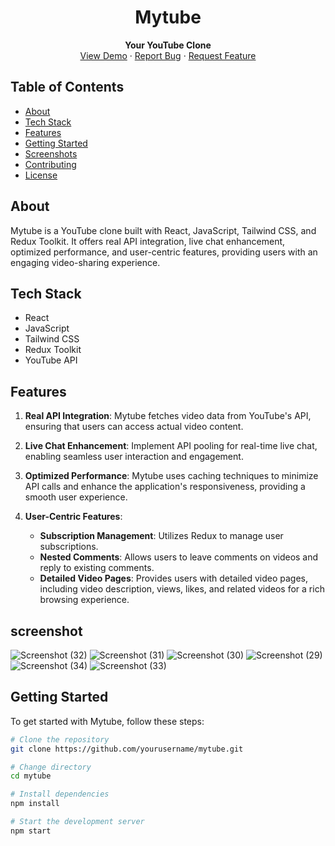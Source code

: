 <!-- Replace "Mytube" with your app name -->
<h1 align="center">Mytube</h1>

<div align="center">
  <strong>Your YouTube Clone</strong>
</div>

<div align="center">
  <a href="https://bright-kleicha-8766cc.netlify.app/">View Demo</a>
  ·
  <a href="https://github.com/yourusername/mytube/issues">Report Bug</a>
  ·
  <a href="https://github.com/yourusername/mytube/issues">Request Feature</a>
</div>


## Table of Contents

- [About](#about)
- [Tech Stack](#tech-stack)
- [Features](#features)
- [Getting Started](#getting-started)
- [Screenshots](#screenshots)
- [Contributing](#contributing)
- [License](#license)

## About

Mytube is a YouTube clone built with React, JavaScript, Tailwind CSS, and Redux Toolkit. It offers real API integration, live chat enhancement, optimized performance, and user-centric features, providing users with an engaging video-sharing experience.

## Tech Stack

- React
- JavaScript
- Tailwind CSS
- Redux Toolkit
- YouTube API

## Features

1. **Real API Integration**: Mytube fetches video data from YouTube's API, ensuring that users can access actual video content.

2. **Live Chat Enhancement**: Implement API pooling for real-time live chat, enabling seamless user interaction and engagement.

3. **Optimized Performance**: Mytube uses caching techniques to minimize API calls and enhance the application's responsiveness, providing a smooth user experience.

4. **User-Centric Features**:
   - **Subscription Management**: Utilizes Redux to manage user subscriptions.
   - **Nested Comments**: Allows users to leave comments on videos and reply to existing comments.
   - **Detailed Video Pages**: Provides users with detailed video pages, including video description, views, likes, and related videos for a rich browsing experience.

## screenshot

![Screenshot (32)](https://github.com/ayaniegain/youtube-clone/assets/59463533/c9c1fb30-545a-48df-8aad-c1829c5af6b8)
![Screenshot (31)](https://github.com/ayaniegain/youtube-clone/assets/59463533/1d7667ef-c0f7-4dab-993f-adcaf66b5f14)
![Screenshot (30)](https://github.com/ayaniegain/youtube-clone/assets/59463533/868529f8-9364-4dbc-b7d9-1d3d74edb729)
![Screenshot (29)](https://github.com/ayaniegain/youtube-clone/assets/59463533/f706eb6e-737a-4da0-a187-b3714f2bb90a)
![Screenshot (34)](https://github.com/ayaniegain/youtube-clone/assets/59463533/225acc27-ebc7-485e-b4a8-f2da9c98920c)
![Screenshot (33)](https://github.com/ayaniegain/youtube-clone/assets/59463533/3c2b72d9-1aca-47dc-9679-d37804cc2b97)

## Getting Started

To get started with Mytube, follow these steps:

```bash
# Clone the repository
git clone https://github.com/yourusername/mytube.git

# Change directory
cd mytube

# Install dependencies
npm install

# Start the development server
npm start

